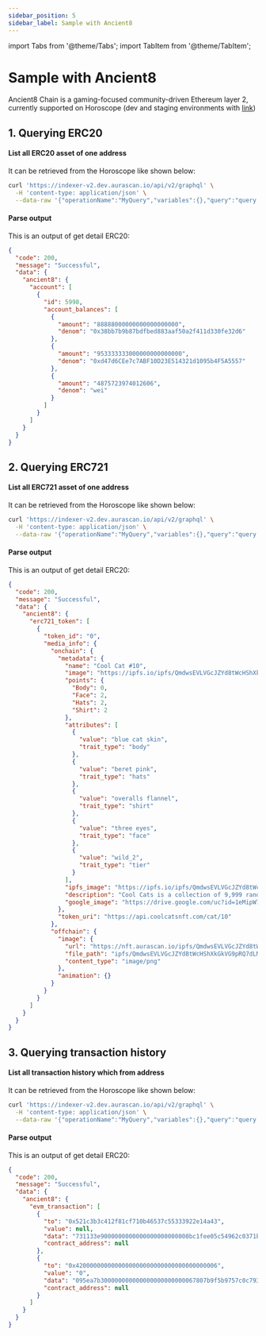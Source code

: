 ```yaml
---
sidebar_position: 5
sidebar_label: Sample with Ancient8
---
```

import Tabs from '@theme/Tabs';
import TabItem from '@theme/TabItem';

# Sample with Ancient8
Ancient8 Chain is a gaming-focused community-driven Ethereum layer 2, currently supported on Horoscope (dev and staging environments with [link](/product/horoscope/#horoscope))

## 1. Querying ERC20

#### List all ERC20 asset of one address
It can be retrieved from the Horoscope like shown below:

<Tabs groupId="example">
    <TabItem value="ancient8" label="ancient8">  

```bash
curl 'https://indexer-v2.dev.aurascan.io/api/v2/graphql' \
  -H 'content-type: application/json' \
  --data-raw '{"operationName":"MyQuery","variables":{},"query":"query MyQuery {\n  ancient8 {\n    account(where: {address: {_eq: \"0x69e1a5a8ea4f587bc0ea3748409ee9c57dcc0ce7\"}}) {\n      id\n      account_balances {\n        amount\n        denom\n      }\n    }\n  }\n}\n"}'
```
  </TabItem>
</Tabs>

#### Parse output
This is an output of get detail ERC20: 
```json
{
  "code": 200,
  "message": "Successful",
  "data": {
    "ancient8": {
      "account": [
        {
          "id": 5998,
          "account_balances": [
            {
              "amount": "88888000000000000000000",
              "denom": "0x38bb7b9b87bdfbed883aaf50a2f411d330fe32d6"
            },
            {
              "amount": "953333333000000000000000",
              "denom": "0xd47d6CEe7c7ABF10D23E514321d1095b4F5A5557"
            },
            {
              "amount": "4875723974012606",
              "denom": "wei"
            }
          ]
        }
      ]
    }
  }
}
```  
## 2. Querying ERC721

#### List all ERC721 asset of one address
It can be retrieved from the Horoscope like shown below:

<Tabs groupId="example">
    <TabItem value="ancient8" label="ancient8">  

```bash
curl 'https://indexer-v2.dev.aurascan.io/api/v2/graphql' \
  -H 'content-type: application/json' \
  --data-raw '{"operationName":"MyQuery","variables":{},"query":"query MyQuery {\n  ancient8 {\n    erc721_token(\n      where: {owner: {_eq: \"0xbc1fee05c54962c0371b681fdc23f956f9999999\"}}\n      limit: 1\n    ) {\n      token_id\n      media_info\n    }\n  }\n}"}'
```
  </TabItem>
</Tabs>

#### Parse output
This is an output of get detail ERC20: 
```json
{
  "code": 200,
  "message": "Successful",
  "data": {
    "ancient8": {
      "erc721_token": [
        {
          "token_id": "0",
          "media_info": {
            "onchain": {
              "metadata": {
                "name": "Cool Cat #10",
                "image": "https://ipfs.io/ipfs/QmdwsEVLVGcJZYd8tWcHShXkGkVG9pRQ7dLMWLFk223rfS",
                "points": {
                  "Body": 0,
                  "Face": 2,
                  "Hats": 2,
                  "Shirt": 2
                },
                "attributes": [
                  {
                    "value": "blue cat skin",
                    "trait_type": "body"
                  },
                  {
                    "value": "beret pink",
                    "trait_type": "hats"
                  },
                  {
                    "value": "overalls flannel",
                    "trait_type": "shirt"
                  },
                  {
                    "value": "three eyes",
                    "trait_type": "face"
                  },
                  {
                    "value": "wild_2",
                    "trait_type": "tier"
                  }
                ],
                "ipfs_image": "https://ipfs.io/ipfs/QmdwsEVLVGcJZYd8tWcHShXkGkVG9pRQ7dLMWLFk223rfS",
                "description": "Cool Cats is a collection of 9,999 randomly generated and stylistically curated NFTs that exist on the Ethereum Blockchain. Cool Cat holders can participate in exclusive events such as NFT claims, raffles, community giveaways, and more. Remember, all cats are cool, but some are cooler than others. Visit [www.coolcatsnft.com](https://www.coolcatsnft.com/) to learn more.",
                "google_image": "https://drive.google.com/uc?id=1eMipW7qMtP8WImpJCGR1mkva52_ntY5w"
              },
              "token_uri": "https://api.coolcatsnft.com/cat/10"
            },
            "offchain": {
              "image": {
                "url": "https://nft.aurascan.io/ipfs/QmdwsEVLVGcJZYd8tWcHShXkGkVG9pRQ7dLMWLFk223rfS",
                "file_path": "ipfs/QmdwsEVLVGcJZYd8tWcHShXkGkVG9pRQ7dLMWLFk223rfS",
                "content_type": "image/png"
              },
              "animation": {}
            }
          }
        }
      ]
    }
  }
}
```  
## 3. Querying transaction history

#### List all transaction history which from address
It can be retrieved from the Horoscope like shown below:

<Tabs groupId="example">
    <TabItem value="ancient8" label="ancient8">  

```bash
curl 'https://indexer-v2.dev.aurascan.io/api/v2/graphql' \
  -H 'content-type: application/json' \
  --data-raw '{"operationName":"MyQuery","variables":{},"query":"query MyQuery {\n  ancient8 {\n    evm_transaction(\n      where: {from: {_eq: \"0xbc1fee05c54962c0371b681fdc23f956f9999999\"}}\n      limit: 2\n    ) {\n      to\n      value\n      data\n      contract_address\n    }\n  }\n}"}'
```
  </TabItem>
</Tabs>

#### Parse output
This is an output of get detail ERC20: 
```json
{
  "code": 200,
  "message": "Successful",
  "data": {
    "ancient8": {
      "evm_transaction": [
        {
          "to": "0x521c3b3c412f81cf710b46537c55333922e14a43",
          "value": null,
          "data": "731133e9000000000000000000000000bc1fee05c54962c0371b681fdc23f956f99999990000000000000000000000000000000000000000000000000000000000000001000000000000000000000000000000000000000000000000000000000000271000000000000000000000000000000000000000000000000000000000000000800000000000000000000000000000000000000000000000000000000000000014bc1fee05c54962c0371b681fdc23f956f9999999000000000000000000000000",
          "contract_address": null
        },
        {
          "to": "0x4200000000000000000000000000000000000006",
          "value": "0",
          "data": "095ea7b300000000000000000000000067807b9f5b9757c0c79347f0b3f360c15c5e6affffffffffffffffffffffffffffffffffffffffffffffffffffffffffffffffff",
          "contract_address": null
        }
      ]
    }
  }
}
```  